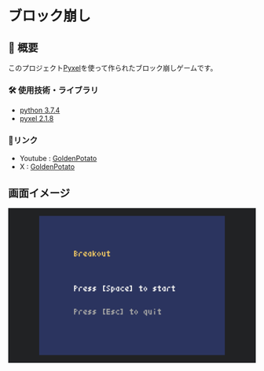 # ブロック崩し

## 📖 概要
 このプロジェクト[Pyxel](https://github.com/kitao/pyxel)を使って作られたブロック崩しゲームです。

### 🛠 使用技術・ライブラリ
- [python 3.7.4](https://www.python.org/)  
- [pyxel 2.1.8](https://github.com/kitao/pyxel)

### 🔗リンク
- Youtube : [GoldenPotato](https://www.youtube.com/@GoldenPotato-jp)
- X : [GoldenPotato](https://x.com/GoldenPotatoJP)

## 画面イメージ

![v1.0タイトル画面](images/スクリーンショット%202025-04-30%2019.06.17.jpg)